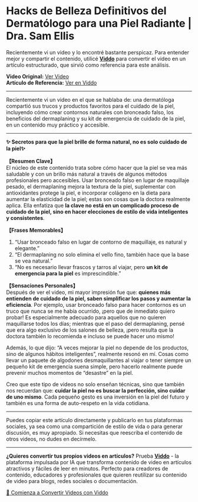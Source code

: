# Hacks de Belleza Definitivos del Dermatólogo para una Piel Radiante | Dra. Sam Ellis

Recientemente vi un video y lo encontré bastante perspicaz. Para entender mejor y compartir el contenido, utilicé **[Viddo](https://viddo.pro/)** para convertir el video en un artículo estructurado, que sirvió como referencia para este análisis.

**Video Original:** [Ver Video](https://www.youtube.com/watch?v=gfARMOdPfUk)  
**Artículo de Referencia:** [Ver en Viddo](https://viddo.pro/zh/video-result/9ed51550-d213-4e4e-81d5-f3fda2aacb62)

---

Recientemente vi un video en el que se hablaba de: una dermatóloga compartió sus trucos y productos favoritos para el cuidado de la piel, incluyendo cómo crear contornos naturales con bronceado falso, los beneficios del dermaplaning y su kit de emergencia de cuidado de la piel, en un contenido muy práctico y accesible.

---

**✨ Secretos para que la piel brille de forma natural, no es solo cuidado de la piel✨**

**【Resumen Clave】**  
El núcleo de este contenido trata sobre cómo hacer que la piel se vea más saludable y con un brillo más natural a través de algunos métodos profesionales pero accesibles. Usar bronceado falso en lugar de maquillaje pesado, el dermaplaning mejora la textura de la piel, suplementar con antioxidantes protege la piel, e incorporar colágeno en la dieta para aumentar la elasticidad de la piel; estas son cosas que la doctora realmente aplica. Ella enfatiza que **la clave no está en un complicado proceso de cuidado de la piel, sino en hacer elecciones de estilo de vida inteligentes y consistentes**.

**【Frases Memorables】**  
1. “Usar bronceado falso en lugar de contorno de maquillaje, es natural y elegante.”  
2. “El dermaplaning no solo elimina el vello fino, también hace que la base se vea natural.”  
3. “No es necesario llevar frascos y tarros al viajar, pero **un kit de emergencia para la piel** es imprescindible.”

**【Sensaciones Personales】**  
Después de ver el video, mi mayor impresión fue que: **quienes más entienden de cuidado de la piel, saben simplificar los pasos y aumentar la eficiencia**. Por ejemplo, usar bronceado falso para hacer contornos es un truco que nunca se me había ocurrido, ¡pero que de inmediato quiero probar! Es especialmente adecuado para aquellos que no quieren maquillarse todos los días; mientras que el paso del dermaplaning, pensé que era algo exclusivo de los salones de belleza, ¡pero resulta que la doctora también lo recomienda e incluso se puede hacer uno mismo!

Además, lo que dijo: “A veces mejorar la piel no depende de los productos, sino de algunos hábitos inteligentes”, realmente resonó en mí. Cosas como llevar un paquete de algodones desmaquillantes al viajar o tener siempre un pequeño kit de emergencia suena simple, pero hacerlo realmente puede prevenir muchos momentos de “desastre” en la piel.

Creo que este tipo de videos no solo enseñan técnicas, sino que también nos recuerdan que: **cuidar la piel no es buscar la perfección, sino cuidar de uno mismo**. Cada pequeño gesto es una inversión en la piel del futuro y también es una forma de auto-respeto en la vida cotidiana.

---

Puedes copiar este artículo directamente y publicarlo en tus plataformas sociales, ya sea como una compartición de estilo de vida o para generar discusión, es muy apropiado. Si necesitas que reescriba el contenido de otros videos, no dudes en decírmelo.

---

**¿Quieres convertir tus propios videos en artículos?** Prueba **[Viddo](https://viddo.pro/)** - la plataforma impulsada por IA que transforma contenido de video en artículos atractivos y fáciles de leer en minutos. Perfecto para creadores de contenido, educadores y profesionales que quieren reutilizar su contenido de video para blogs, redes sociales o documentación.

[🚀 Comienza a Convertir Videos con Viddo](https://viddo.pro/)